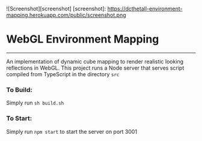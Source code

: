 ![Screenshot][screenshot]
[screenshot]: https://dcthetall-environment-mapping.herokuapp.com/public/screenshot.png
# WebGL Environment Mapping
***
An implementation of dynamic cube
mapping to render realistic looking
reflections in WebGL. This project runs
a Node server that serves script compiled
from TypeScript in the directory `src`

### To Build:
Simply run `sh build.sh`

### To Start:
Simply run `npm start` to start the server on port 3001
